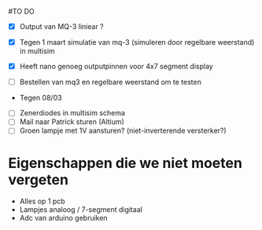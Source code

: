 #TO DO

- [x] Output van MQ-3 liniear ?
- [x] Tegen 1 maart simulatie van mq-3 (simuleren door regelbare weerstand) in multisim
- [x] Heeft nano genoeg outputpinnen voor 4x7 segment display
- [ ] Bestellen van mq3 en regelbare weerstand om te testen


- Tegen 08/03
- [ ] Zenerdiodes in multisim schema
- [ ] Mail naar Patrick sturen (Altium)
- [ ] Groen lampje met 1V aansturen? (niet-inverterende versterker?)

# Eigenschappen die we niet moeten vergeten 

- Alles op 1 pcb
- Lampjes analoog / 7-segment digitaal
- Adc van arduino gebruiken 
